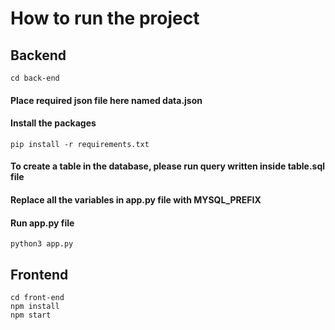 # How to run the project

## Backend


```
cd back-end
```

#### Place required json file here named data.json

#### Install the packages

```
pip install -r requirements.txt
```

#### To create a table in the database, please run query written inside table.sql file

#### Replace all the variables in app.py file with MYSQL_PREFIX

#### Run app.py file

```
python3 app.py
```

## Frontend

```
cd front-end
npm install
npm start
```

